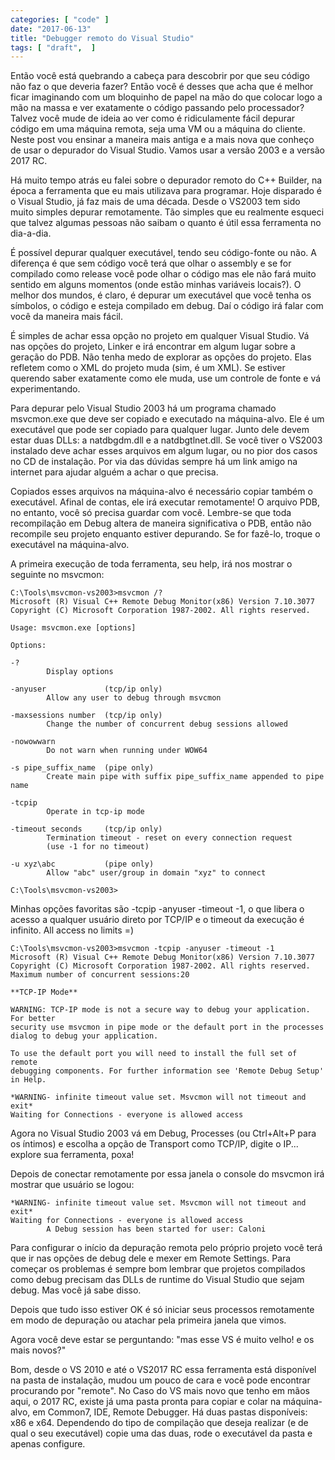 ```yaml
---
categories: [ "code" ]
date: "2017-06-13"
title: "Debugger remoto do Visual Studio"
tags: [ "draft",  ]
---
```

Então você está quebrando a cabeça para descobrir por que seu código não faz o que deveria fazer? Então você é desses que acha que é melhor ficar imaginando com um bloquinho de papel na mão do que colocar logo a mão na massa e ver exatamente o código passando pelo processador? Talvez você mude de ideia ao ver como é ridiculamente fácil depurar código em uma máquina remota, seja uma VM ou a máquina do cliente. Neste post vou ensinar a maneira mais antiga e a mais nova que conheço de usar o depurador do Visual Studio. Vamos usar a versão 2003 e a versão 2017 RC.

Há muito tempo atrás eu falei sobre o depurador remoto do C++ Builder, na época a ferramenta que eu mais utilizava para programar. Hoje disparado é o Visual Studio, já faz mais de uma década. Desde o VS2003 tem sido muito simples depurar remotamente. Tão simples que eu realmente esqueci que talvez algumas pessoas não saibam o quanto é útil essa ferramenta no dia-a-dia.

É possível depurar qualquer executável, tendo seu código-fonte ou não. A diferença é que sem código você terá que olhar o assembly e se for compilado como release você pode olhar o código mas ele não fará muito sentido em alguns momentos (onde estão minhas variáveis locais?). O melhor dos mundos, é claro, é depurar um executável que você tenha os símbolos, o código e esteja compilado em debug. Daí o código irá falar com você da maneira mais fácil.

É simples de achar essa opção no projeto em qualquer Visual Studio. Vá nas opções do projeto, Linker e irá encontrar em algum lugar sobre a geração do PDB. Não tenha medo de explorar as opções do projeto. Elas refletem como o XML do projeto muda (sim, é um XML). Se estiver querendo saber exatamente como ele muda, use um controle de fonte e vá experimentando.

Para depurar pelo Visual Studio 2003 há um programa chamado msvcmon.exe que deve ser copiado e executado na máquina-alvo. Ele é um executável que pode ser copiado para qualquer lugar. Junto dele devem estar duas DLLs: a natdbgdm.dll e a natdbgtlnet.dll. Se você tiver o VS2003 instalado deve achar esses arquivos em algum lugar, ou no pior dos casos no CD de instalação. Por via das dúvidas sempre há um link amigo na internet para ajudar alguém a achar o que precisa.

Copiados esses arquivos na máquina-alvo é necessário copiar também o executável. Afinal de contas, ele irá executar remotamente! O arquivo PDB, no entanto, você só precisa guardar com você. Lembre-se que toda recompilação em Debug altera de maneira significativa o PDB, então não recompile seu projeto enquanto estiver depurando. Se for fazê-lo, troque o executável na máquina-alvo.

A primeira execução de toda ferramenta, seu help, irá nos mostrar o seguinte no msvcmon:

    C:\Tools\msvcmon-vs2003>msvcmon /?
    Microsoft (R) Visual C++ Remote Debug Monitor(x86) Version 7.10.3077
    Copyright (C) Microsoft Corporation 1987-2002. All rights reserved.
    
    Usage: msvcmon.exe [options]
    
    Options:
    
    -?
            Display options
    
    -anyuser             (tcp/ip only)
            Allow any user to debug through msvcmon
    
    -maxsessions number  (tcp/ip only)
            Change the number of concurrent debug sessions allowed
    
    -nowowwarn
            Do not warn when running under WOW64
    
    -s pipe_suffix_name  (pipe only)
            Create main pipe with suffix pipe_suffix_name appended to pipe name
    
    -tcpip
            Operate in tcp-ip mode
    
    -timeout seconds     (tcp/ip only)
            Termination timeout - reset on every connection request
            (use -1 for no timeout)
    
    -u xyz\abc           (pipe only)
            Allow "abc" user/group in domain "xyz" to connect
    
    C:\Tools\msvcmon-vs2003>

Minhas opções favoritas são -tcpip -anyuser -timeout -1, o que libera o acesso a qualquer usuário direto por TCP/IP e o timeout da execução é infinito. All access no limits =)

    C:\Tools\msvcmon-vs2003>msvcmon -tcpip -anyuser -timeout -1
    Microsoft (R) Visual C++ Remote Debug Monitor(x86) Version 7.10.3077
    Copyright (C) Microsoft Corporation 1987-2002. All rights reserved.
    Maximum number of concurrent sessions:20
    
    **TCP-IP Mode**
    
    WARNING: TCP-IP mode is not a secure way to debug your application. For better
    security use msvcmon in pipe mode or the default port in the processes
    dialog to debug your application.
    
    To use the default port you will need to install the full set of remote
    debugging components. For further information see 'Remote Debug Setup' in Help.
    
    *WARNING- infinite timeout value set. Msvcmon will not timeout and exit*
    Waiting for Connections - everyone is allowed access

Agora no Visual Studio 2003 vá em Debug, Processes (ou Ctrl+Alt+P para os íntimos) e escolha a opção de Transport como TCP/IP, digite o IP... explore sua ferramenta, poxa!

Depois de conectar remotamente por essa janela o console do msvcmon irá mostrar que usuário se logou:

    *WARNING- infinite timeout value set. Msvcmon will not timeout and exit*
    Waiting for Connections - everyone is allowed access
            A Debug session has been started for user: Caloni

Para configurar o início da depuração remota pelo próprio projeto você terá que ir nas opções de debug dele e mexer em Remote Settings. Para começar os problemas é sempre bom lembrar que projetos compilados como debug precisam das DLLs de runtime do Visual Studio que sejam debug. Mas você já sabe disso.

Depois que tudo isso estiver OK é só iniciar seus processos remotamente em modo de depuração ou atachar pela primeira janela que vimos.

Agora você deve estar se perguntando: "mas esse VS é muito velho! e os mais novos?"

Bom, desde o VS 2010 e até o VS2017 RC essa ferramenta está disponível na pasta de instalação, mudou um pouco de cara e você pode encontrar procurando por "remote". No Caso do VS mais novo que tenho em mãos aqui, o 2017 RC, existe já uma pasta pronta para copiar e colar na máquina-alvo, em Common7, IDE, Remote Debugger. Há duas pastas disponíveis: x86 e x64. Dependendo do tipo de compilação que deseja realizar (e de qual o seu executável) copie uma das duas, rode o executável da pasta e apenas configure.

